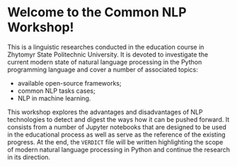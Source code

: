 # Welcome to the Common NLP Workshop!
This is a linguistic researches conducted in the education course in Zhytomyr State Politechnic University. It is devoted to investigate the current modern state of natural language processing in the Python programming language and cover a number of associated topics:
* available open-source frameworks;
* common NLP tasks cases;
* NLP in machine learning.  

This workshop explores the advantages and disadvantages of NLP technologies to detect and digest the ways how it can be pushed forward. It consists from a number of Jupyter notebooks that are designed to be used in the educational process as well as serve as the reference of the existing progress. At the end, the `VERDICT` file will be written highlighting the scope of modern natural language processing in Python and continue the research in its direction. 

